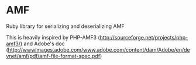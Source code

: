 # AMF
Ruby library for serializing and deserializing AMF

This is heavily inspired by PHP-AMF3 (http://sourceforge.net/projects/php-amf3/) and Adobe's doc (http://wwwimages.adobe.com/www.adobe.com/content/dam/Adobe/en/devnet/amf/pdf/amf-file-format-spec.pdf)


